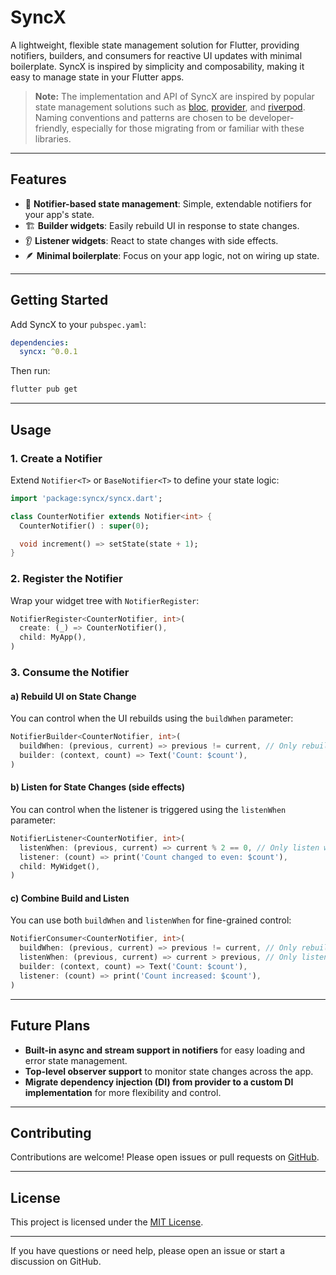 # SyncX

A lightweight, flexible state management solution for Flutter, providing notifiers, builders, and consumers for reactive UI updates with minimal boilerplate. SyncX is inspired by simplicity and composability, making it easy to manage state in your Flutter apps.

> **Note:** The implementation and API of SyncX are inspired by popular state management solutions such as [bloc](https://pub.dev/packages/bloc), [provider](https://pub.dev/packages/provider), and [riverpod](https://pub.dev/packages/riverpod). Naming conventions and patterns are chosen to be developer-friendly, especially for those migrating from or familiar with these libraries.

---

## Features

- 🔄 **Notifier-based state management**: Simple, extendable notifiers for your app's state.
- 🏗️ **Builder widgets**: Easily rebuild UI in response to state changes.
- 👂 **Listener widgets**: React to state changes with side effects.
- 🪶 **Minimal boilerplate**: Focus on your app logic, not on wiring up state.

---

## Getting Started

Add SyncX to your `pubspec.yaml`:

```yaml
dependencies:
  syncx: ^0.0.1
```

Then run:

```sh
flutter pub get
```

---

## Usage

### 1. Create a Notifier

Extend `Notifier<T>` or `BaseNotifier<T>` to define your state logic:

```dart
import 'package:syncx/syncx.dart';

class CounterNotifier extends Notifier<int> {
  CounterNotifier() : super(0);

  void increment() => setState(state + 1);
}
```

### 2. Register the Notifier

Wrap your widget tree with `NotifierRegister`:

```dart
NotifierRegister<CounterNotifier, int>(
  create: (_) => CounterNotifier(),
  child: MyApp(),
)
```

### 3. Consume the Notifier

#### a) Rebuild UI on State Change

You can control when the UI rebuilds using the `buildWhen` parameter:

```dart
NotifierBuilder<CounterNotifier, int>(
  buildWhen: (previous, current) => previous != current, // Only rebuild if state actually changes
  builder: (context, count) => Text('Count: $count'),
)
```

#### b) Listen for State Changes (side effects)

You can control when the listener is triggered using the `listenWhen` parameter:

```dart
NotifierListener<CounterNotifier, int>(
  listenWhen: (previous, current) => current % 2 == 0, // Only listen when count is even
  listener: (count) => print('Count changed to even: $count'),
  child: MyWidget(),
)
```

#### c) Combine Build and Listen

You can use both `buildWhen` and `listenWhen` for fine-grained control:

```dart
NotifierConsumer<CounterNotifier, int>(
  buildWhen: (previous, current) => previous != current, // Only rebuild if state actually changes
  listenWhen: (previous, current) => current > previous, // Only listen when count increases
  builder: (context, count) => Text('Count: $count'),
  listener: (count) => print('Count increased: $count'),
)
```

---

## Future Plans

- **Built-in async and stream support in notifiers** for easy loading and error state management.
- **Top-level observer support** to monitor state changes across the app.
- **Migrate dependency injection (DI) from provider to a custom DI implementation** for more flexibility and control.

---

## Contributing

Contributions are welcome! Please open issues or pull requests on [GitHub](https://github.com/syncx/syncx).

---

## License

This project is licensed under the [MIT License](LICENSE).

---

If you have questions or need help, please open an issue or start a discussion on GitHub.
